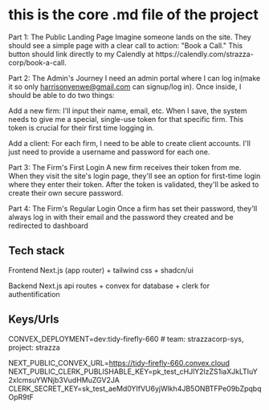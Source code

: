 # this is the core .md file of the project

<idea>
Part 1: The Public Landing Page
Imagine someone lands on the site. They should see a simple page with a clear call to action: "Book a Call." This button should link directly to my Calendly at https://calendly.com/strazza-corp/book-a-call.

Part 2: The Admin's Journey
I need an admin portal where I can log in(make it so only harrisonyenwe@gmail.com can signup/log in). Once inside, I should be able to do two things:

Add a new firm: I'll input their name, email, etc. When I save, the system needs to give me a special, single-use token for that specific firm. This token is crucial for their first time logging in.

Add a client: For each firm, I need to be able to create client accounts. I'll just need to provide a username and password for each one.

Part 3: The Firm's First Login
A new firm receives their token from me. When they visit the site's login page, they'll see an option for first-time login where they enter their token. After the token is validated, they'll be asked to create their own secure password.

Part 4: The Firm's Regular Login
Once a firm has set their password, they'll always log in with their email and the password they created and be redirected to dashboard
</idea>

## Tech stack

Frontend
Next.js (app router) + tailwind css + shadcn/ui

Backend
Next.js api routes + convex for database + clerk for authentification

## Keys/Urls

CONVEX_DEPLOYMENT=dev:tidy-firefly-660 # team: strazzacorp-sys, project: strazza

NEXT_PUBLIC_CONVEX_URL=https://tidy-firefly-660.convex.cloud
NEXT_PUBLIC_CLERK_PUBLISHABLE_KEY=pk_test_cHJlY2lzZS1iaXJkLTIuY2xlcmsuYWNjb3VudHMuZGV2JA
CLERK_SECRET_KEY=sk_test_aeMd0YIfVU6yjWlkh4JB5ONBTFPe09bZpqbqOpR9tF

